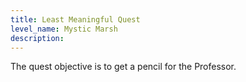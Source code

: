 ```yaml
---
title: Least Meaningful Quest
level_name: Mystic Marsh
description:
---
```

The quest objective is to get a pencil for the Professor.